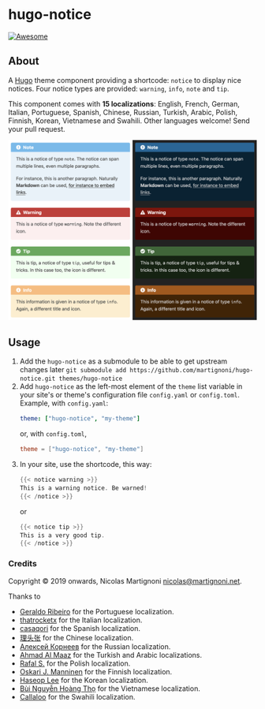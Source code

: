 # hugo-notice

[![Awesome](https://awesome.re/badge.svg)](https://github.com/budparr/awesome-hugo)

## About

A [Hugo](https://gohugo.io) theme component providing a shortcode: `notice` to display nice notices. Four notice types are provided: `warning`, `info`, `note` and `tip`.

This component comes with __15 localizations__: English, French, German, Italian, Portuguese, Spanish, Chinese, Russian, Turkish, Arabic, Polish, Finnish, Korean, Vietnamese and Swahili. Other languages welcome! Send your pull request.

![Screenshot](screenshot.png)

## Usage

1. Add the `hugo-notice` as a submodule to be able to get upstream changes later `git submodule add https://github.com/martignoni/hugo-notice.git themes/hugo-notice`
2. Add `hugo-notice` as the left-most element of the `theme` list variable in your site's or theme's configuration file `config.yaml` or `config.toml`. Example, with `config.yaml`:
    ```yaml
    theme: ["hugo-notice", "my-theme"]
    ```
    or, with `config.toml`,
    ```toml
    theme = ["hugo-notice", "my-theme"]
    ```
3. In your site, use the shortcode, this way:
    ```go
    {{< notice warning >}}
    This is a warning notice. Be warned!
    {{< /notice >}}
    ```
    or
    ```go
    {{< notice tip >}}
    This is a very good tip.
    {{< /notice >}}
    ```

### Credits

Copyright © 2019 onwards, Nicolas Martignoni nicolas@martignoni.net.

Thanks to
- [Geraldo Ribeiro](https://github.com/geraldolsribeiro) for the Portuguese localization.
- [thatrocketx](https://github.com/thatrocketx) for the Italian localization.
- [casaqori](https://github.com/casaqori) for the Spanish localization.
- [理头张](https://github.com/qidongz) for the Chinese localization.
- [Алексей Корнеев](https://github.com/korney4eg) for the Russian localization.
- [Ahmad Al Maaz](https://github.com/Music47ell) for the Turkish and Arabic localizations.
- [Rafal S.](https://github.com/sulik76) for the Polish localization.
- [Oskari J. Manninen](https://github.com/x7Gv) for the Finnish localization.
- [Haseop Lee](https://github.com/haservi) for the Korean localization.
- [Bùi Nguyễn Hoàng Thọ](https://discourse.gohugo.io/u/hoangtho97/summary) for the Vietnamese localization.
- [Callaloo](https://github.com/callaloo) for the Swahili localization.
